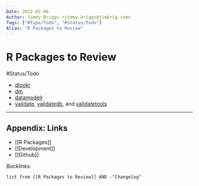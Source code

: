 ```yaml
---
Date: 2022-02-06
Author: Jimmy Briggs <jimmy.briggs@jimbrig.com>
Tags: ["#Type/Todo", "#Status/Todo"]
Alias: "R Packages to Review"
---
```


# R Packages to Review

#Status/Todo 

- [dlookr](https://github.com/choonghyunryu/dlookr)
- [dm](https://github.com/cynkra/dm)
- [datamodelr](https://github.com/bergant/datamodelr)
- [validate](https://github.com/data-cleaning/validate), [validatedb](https://github.com/data-cleaning/validatedb), and [validatetools](https://github.com/data-cleaning/validatetools)


***

## Appendix: Links

- [[R Packages]]
- [[Development]]
- [[Github]] 

*Backlinks:*

```dataview
list from [[R Packages to Review]] AND -"Changelog"
```